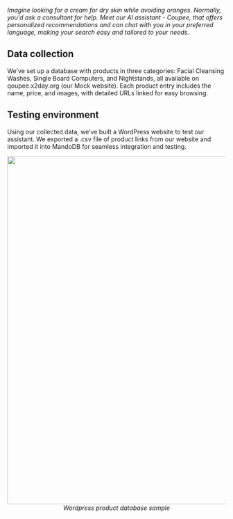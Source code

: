 _Imagine looking for a cream for dry skin while avoiding oranges. Normally, you'd ask a consultant for help. Meet our AI assistant - Coupee, that offers personalized recommendations and can chat with you in your preferred language, making your search easy and tailored to your needs._

## Data collection
We’ve set up a database with products in three categories: Facial Cleansing Washes, Single Board Computers, and Nightstands, all available on qoupee.x2day.org (our Mock website). Each product entry includes the name, price, and images, with detailed URLs linked for easy browsing.


## Testing environment 
Using our collected data, we’ve built a WordPress website to test our assistant. We exported a .csv file of product links from our website and imported it into MandoDB for seamless integration and testing.

<p align="center">
  <img src="https://github.com/user-attachments/assets/88f05d77-81e7-439c-a86f-9ddac8442edf" width="800">
  <br>
    <em>Wordpress product database sample</em>
</p>
